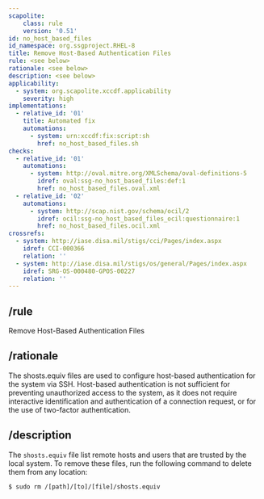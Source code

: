 ```yaml
---
scapolite:
    class: rule
    version: '0.51'
id: no_host_based_files
id_namespace: org.ssgproject.RHEL-8
title: Remove Host-Based Authentication Files
rule: <see below>
rationale: <see below>
description: <see below>
applicability:
  - system: org.scapolite.xccdf.applicability
    severity: high
implementations:
  - relative_id: '01'
    title: Automated fix
    automations:
      - system: urn:xccdf:fix:script:sh
        href: no_host_based_files.sh
checks:
  - relative_id: '01'
    automations:
      - system: http://oval.mitre.org/XMLSchema/oval-definitions-5
        idref: oval:ssg-no_host_based_files:def:1
        href: no_host_based_files.oval.xml
  - relative_id: '02'
    automations:
      - system: http://scap.nist.gov/schema/ocil/2
        idref: ocil:ssg-no_host_based_files_ocil:questionnaire:1
        href: no_host_based_files.ocil.xml
crossrefs:
  - system: http://iase.disa.mil/stigs/cci/Pages/index.aspx
    idref: CCI-000366
    relation: ''
  - system: http://iase.disa.mil/stigs/os/general/Pages/index.aspx
    idref: SRG-OS-000480-GPOS-00227
    relation: ''
---
```



## /rule

Remove Host-Based Authentication Files

## /rationale

The
shosts.equiv files are used to configure host-based authentication for
the system via SSH. Host-based authentication is not sufficient for
preventing unauthorized access to the system, as it does not require
interactive identification and authentication of a connection request,
or for the use of two-factor authentication.

## /description

The
`shosts.equiv` file list remote hosts and users that are trusted by the
local system. To remove these files, run the following command to delete
them from any location:

``` 
$ sudo rm /[path]/[to]/[file]/shosts.equiv
```
